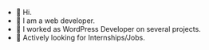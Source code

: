 - 👋 Hi.
- 👀 I am a web developer.
- 🌱 I worked as WordPress Developer on several projects.
- 💞️ Actively looking for Internships/Jobs.